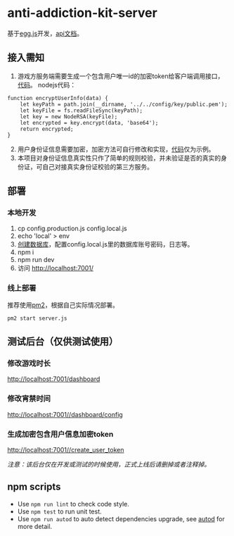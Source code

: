 # anti-addiction-kit-server

基于[egg.js](https://eggjs.org/)开发，[api文档](ApiDoc.md)。


## 接入需知

1. 游戏方服务端需要生成一个包含用户唯一id的加密token给客户端调用接口，[代码](app/extend/help.js)。
nodejs代码：
````
function encryptUserInfo(data) {
    let keyPath = path.join(__dirname, '../../config/key/public.pem');
    let keyFile = fs.readFileSync(keyPath);
    let key = new NodeRSA(keyFile);
    let encrypted = key.encrypt(data, 'base64');
    return encrypted;
}
````
2. 用户身份证信息需要加密，加密方法可自行修改和实现，[代码](app/extend/encrypt.js)仅为示例。
3. 本项目对身份证信息真实性只作了简单的规则校验，并未验证是否的真实的身份证，可自己对接真实身份证校验的第三方服务。

## 部署

### 本地开发

1. cp config.production.js config.local.js
2. echo 'local' > env
3. [创建数据库](database/anti_addiction_kit_server.sql)，配置config.local.js里的数据库账号密码，日志等。
4. npm i
5. npm run dev
6. 访问 <http://localhost:7001/>

### 线上部署

推荐使用[pm2](https://pm2.keymetrics.io/)，根据自己实际情况部署。
````
pm2 start server.js
````

## 测试后台（仅供测试使用）

### 修改游戏时长
<http://localhost:7001/dashboard>

### 修改宵禁时间
<http://localhost:7001//dashboard/config>

### 生成加密包含用户信息加密token
<http://localhost:7001//create_user_token>

*注意：该后台仅在开发或测试的时候使用，正式上线后请删掉或者注释掉。*

## npm scripts

- Use `npm run lint` to check code style.
- Use `npm test` to run unit test.
- Use `npm run autod` to auto detect dependencies upgrade, see [autod](https://www.npmjs.com/package/autod) for more detail.